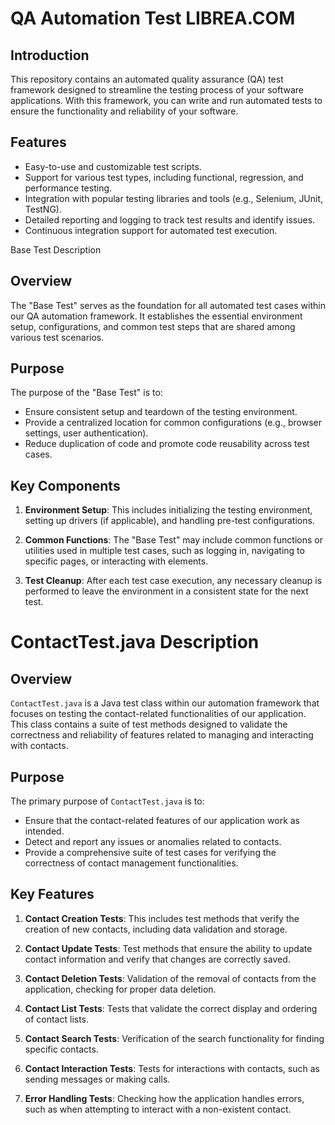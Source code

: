 # QA Automation Test LIBREA.COM

## Introduction
This repository contains an automated quality assurance (QA) test framework designed to streamline the testing process of your software applications. With this framework, you can write and run automated tests to ensure the functionality and reliability of your software.

## Features
- Easy-to-use and customizable test scripts.
- Support for various test types, including functional, regression, and performance testing.
- Integration with popular testing libraries and tools (e.g., Selenium, JUnit, TestNG).
- Detailed reporting and logging to track test results and identify issues.
- Continuous integration support for automated test execution.

Base Test Description

## Overview
The "Base Test" serves as the foundation for all automated test cases within our QA automation framework. It establishes the essential environment setup, configurations, and common test steps that are shared among various test scenarios.

## Purpose
The purpose of the "Base Test" is to:
- Ensure consistent setup and teardown of the testing environment.
- Provide a centralized location for common configurations (e.g., browser settings, user authentication).
- Reduce duplication of code and promote code reusability across test cases.

## Key Components
1. **Environment Setup**: This includes initializing the testing environment, setting up drivers (if applicable), and handling pre-test configurations.

2. **Common Functions**: The "Base Test" may include common functions or utilities used in multiple test cases, such as logging in, navigating to specific pages, or interacting with elements.

3. **Test Cleanup**: After each test case execution, any necessary cleanup is performed to leave the environment in a consistent state for the next test.

# ContactTest.java Description

## Overview
`ContactTest.java` is a Java test class within our automation framework that focuses on testing the contact-related functionalities of our application. This class contains a suite of test methods designed to validate the correctness and reliability of features related to managing and interacting with contacts.

## Purpose
The primary purpose of `ContactTest.java` is to:
- Ensure that the contact-related features of our application work as intended.
- Detect and report any issues or anomalies related to contacts.
- Provide a comprehensive suite of test cases for verifying the correctness of contact management functionalities.

## Key Features
1. **Contact Creation Tests**: This includes test methods that verify the creation of new contacts, including data validation and storage.

2. **Contact Update Tests**: Test methods that ensure the ability to update contact information and verify that changes are correctly saved.

3. **Contact Deletion Tests**: Validation of the removal of contacts from the application, checking for proper data deletion.

4. **Contact List Tests**: Tests that validate the correct display and ordering of contact lists.

5. **Contact Search Tests**: Verification of the search functionality for finding specific contacts.

6. **Contact Interaction Tests**: Tests for interactions with contacts, such as sending messages or making calls.

7. **Error Handling Tests**: Checking how the application handles errors, such as when attempting to interact with a non-existent contact.


